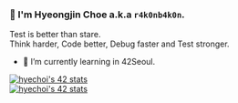 ### 🙋 I'm Hyeongjin Choe a.k.a `r4k0nb4k0n`.

Test is better than stare.  
Think harder, Code better, Debug faster and Test stronger.

- 🌱 I’m currently learning in 42Seoul.

[![hyechoi's 42 stats](https://badge42.herokuapp.com/api/stats/hyechoi)](https://github.com/JaeSeoKim/badge42)  
[![hyechoi's 42 stats](https://badge42.herokuapp.com/api/stats/hyechoi?cursus=C%20Piscine)](https://github.com/JaeSeoKim/badge42)

<!--
**r4k0nb4k0n/r4k0nb4k0n** is a ✨ _special_ ✨ repository because its `README.md` (this file) appears on your GitHub profile.

Here are some ideas to get you started:

- 🔭 I’m currently working on ...

- 👯 I’m looking to collaborate on ...
- 🤔 I’m looking for help with ...
- 💬 Ask me about ...
- 📫 How to reach me: ...
- 😄 Pronouns: ...
- ⚡ Fun fact: ...
-->

